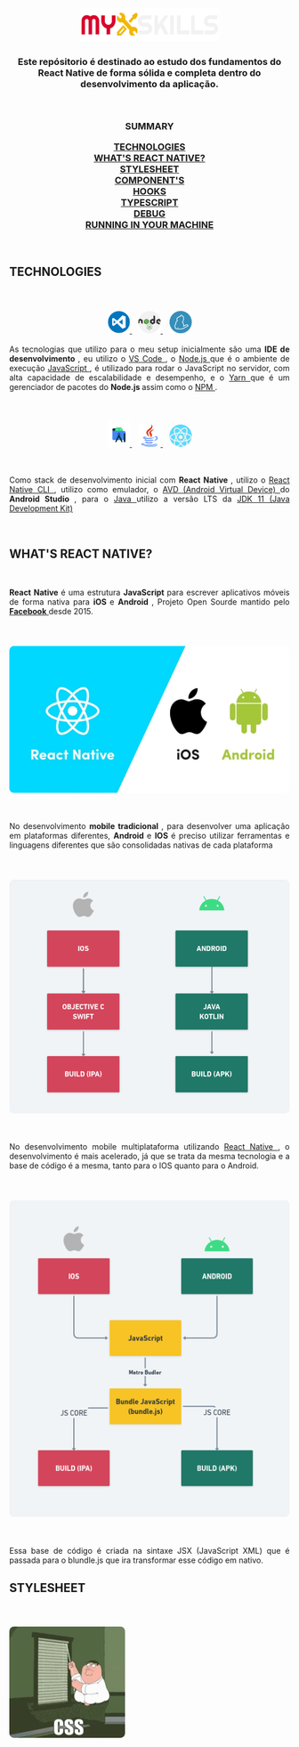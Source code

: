<h3
  align="center"
>
  <img
    src="./assets/myskills.svg"
    alt="Logo My Skills"
    width="250em"
    height="60em"
  />
  <h3
    align="center"
  >
    Este repósitorio é destinado ao estudo dos fundamentos do React Native de forma sólida e completa dentro do desenvolvimento da aplicação.
  </h3>
</h3>

<br
/>

<h3
  align="center"
>
  <p
  >
    SUMMARY
  </p>
  <a
    href="#TECHNOLOGIES"
  >
    TECHNOLOGIES
  </a>
  <br
  />
  <a
    href="#WHAT-REACT-NATIVE"
  >
    WHAT'S REACT NATIVE?
  </a>
  <br
  />
  <a
    href="#STYLESHEET"
  >
    STYLESHEET
  </a>
  <br
  />
  <a
    href="#COMPONENTS"
  >
    COMPONENT'S
  </a>
  <br
  />
  <a
    href="#Hooks"
  >
    HOOKS
  </a>
  <br
  />
  <a
    href="#TypeScript"
  >
    TYPESCRIPT
  </a>
  <br
  />
  <a
    href="#Debug"
  >
    DEBUG
  </a>
  <br
  />
  <a
    href="#Running"
  >
    RUNNING IN YOUR MACHINE
  </a>
  <br
  />
</h3>

<br
/>

## TECHNOLOGIES

<br
/>

<h3
  align="center"
>
  <a
    href="https://code.visualstudio.com"
  >
    <img
      alt="Logo e link para a IDE Visual Studio Code"
      src="./screens-readme/vs-code.png"
      width="40em"
    >
  </a>&nbsp;&nbsp;
  <a
    href="https://nodejs.org/en/"
  >
    <img
      alt="Logo e link para o Node.js"
      src="./screens-readme/nodejs.png"
      width="40em"
    />
  </a>&nbsp;&nbsp;
  <a
    href="https://yarnpkg.com"
  >
    <img
      alt="Logo e link para o gerenciador de pacotes Yarn"
      src="./screens-readme/yarn.png"
      width="40em"
    >
  </a>
</h3>

<p
  align="justify"
>
  As tecnologias que utilizo para o meu setup inicialmente são uma
  <strong
  >
    IDE de desenvolvimento
  </strong>, eu utilizo o
  <a
    href="https://code.visualstudio.com"
  >
    VS Code
  </a>
  , o
  <a
    href="https://nodejs.org/en/"
  >
    Node.js
  </a>
  que é o ambiente de execução
  <a
    href="https://developer.mozilla.org/pt-BR/docs/Web/JavaScript"
  >
    JavaScript
  </a>
  , é utilizado para rodar o JavaScript no servidor, com alta capacidade de escalabilidade e desempenho, e o
  <a
    href="https://yarnpkg.com"
  >
    Yarn
  </a>
  que é um gerenciador de pacotes do
  <strong
  >
    Node.js
  </strong>
    assim como o
  <a
    href="https://www.npmjs.com"
  >
    NPM
  </a>
  .
</p>

<br
/>

<h3
  align="center"
>
  <a
    href="https://developer.android.com/studio"
  >
    <img
      alt="Logo e link para o Android Studio"
      src="./screens-readme/android-studio.png"
      width="40em"
    >
  </a>&nbsp;&nbsp;
  <a
    href="https://www.java.com/pt-BR/"
  >
    <img
      alt="Logo e link para o Java Development Kit"
      src="./screens-readme/java.png"
      width="40em"
    />
  </a>&nbsp;&nbsp;
  <a
    href="https://reactnative.dev"
  >
    <img
      alt="Logo e link para o React Native"
      src="./screens-readme/react.svg"
      width="40em"
    >
  </a>
</h3>

<br
/>

<p
  align="justify"
>
  Como stack de desenvolvimento inicial com
  <strong
  >
    React Native
  </strong>
  , utilizo o
  <a
    href="https://reactnative.dev"
  >
    React Native CLI
  </a>
  , utilizo como emulador, o
  <a
    href="https://developer.android.com/studio/run/emulator"
  >
    AVD (Android Virtual Device)
  </a>
  do
  <strong
  >
    Android Studio
  </strong>
  , para o
  <a
    href="https://www.java.com/pt-BR/"
  >
    Java
  </a>
  utilizo a versão LTS da
  <a
    href="https://docs.oracle.com/en/java/javase/11/"
  >
    JDK 11 (Java Development Kit)
  </a>
</p>

<br
/>

## WHAT'S REACT NATIVE?

<br
/>

<p
  align="justify"
>
  <strong
  >
    React Native
  </strong>
  é uma estrutura
  <strong
  >
    JavaScript
  </strong>
  para escrever aplicativos móveis de forma nativa para
  <strong
  >
    iOS
  </strong>
  e
  <strong
  >
    Android
  </strong>
  , Projeto Open Sourde mantido pelo
  <a
    href=""
  >
    <strong
    >Facebook</strong>
  </a>
  desde 2015.
</p>

<br
/>

<h3
  align="center"
>
  <img
    src="./screens-readme/react-native-multiplataforma.png"
    alt="Imagem React Native Multiplataforma"
    width="570em"
    style="border-radius: 0.5em"
  >
</h3>

<br
/>

<p
  align="justify"
>
  No desenvolvimento
  <strong
  >
    mobile tradicional
  </strong>
  , para desenvolver uma aplicação em plataformas diferentes,
  <strong
  >
    Android
  </strong>
  e
  <strong
  >
    IOS
  </strong>
  é preciso utilizar ferramentas e linguagens diferentes que são consolidadas nativas de cada plataforma
</p>

<br
/>

<h3
  align="center"
>
  <img
    src="./screens-readme/tradicional-multiplataforma.png"
    alt="Desenvolvimento Mobile Tradicional e Desenvolvimento Multiplataforma com React Native"
    width="570em"
    style="border-radius: 0.5em"
  >
</h3>

<br
/>

<p
  align="justify"
>
  No desenvolvimento mobile multiplataforma utilizando
  <a
    href="#"
  >
    React Native
  </a>
  , o desenvolvimento é mais acelerado, já que se trata da mesma tecnologia e a base de código é a mesma, tanto para o IOS quanto para o Android.
</p>

<br
/>

<h3
  align="center"
>
  <img
    src="./screens-readme/mobile-multiplataforma.png"
    alt="Desenvolvimento Mobile Tradicional e Desenvolvimento Multiplataforma com React Native"
    width="570em"
    style="border-radius: 0.5em"
  >
</h3>

<br
/>

<p
  align="justify"
>
  Essa base de código é criada na sintaxe JSX (JavaScript XML) que é passada para o blundle.js que ira transformar esse código em nativo.
</p>

## STYLESHEET

<br
/>

<h3
  align="justify"
>
  <img
    style="border-radius: 0.5em"
    src="./screens-readme/gif-stylesheet.webp">
</h3>

